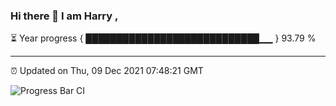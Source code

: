 ### Hi there 👋 I am Harry , 

⏳ Year progress { ████████████████████████████▁▁ } 93.79 %

---

⏰ Updated on Thu, 09 Dec 2021 07:48:21 GMT

![Progress Bar CI](https://github.com/duykhang68/duykhang68/workflows/Progress%20Bar%20CI/badge.svg)
